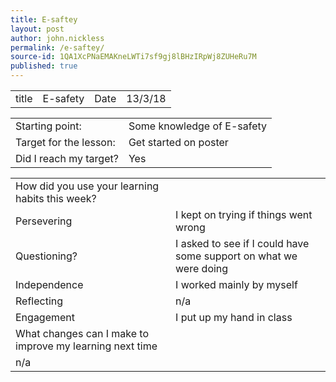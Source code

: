 ```yaml
---
title: E-saftey
layout: post
author: john.nickless
permalink: /e-saftey/
source-id: 1QA1XcPNaEMAKneLWTi7sf9gj8lBHzIRpWj8ZUHeRu7M
published: true
---
```

<table>
  <tr>
    <td>title</td>
    <td>E-safety</td>
    <td>Date</td>
    <td>13/3/18</td>
  </tr>
</table>


<table>
  <tr>
    <td>Starting point:</td>
    <td>Some knowledge of E-safety</td>
  </tr>
  <tr>
    <td>Target for the lesson:</td>
    <td>Get started on poster</td>
  </tr>
  <tr>
    <td>Did I reach my target? </td>
    <td>Yes</td>
  </tr>
</table>


<table>
  <tr>
    <td>How did you use your learning habits this week?</td>
    <td></td>
  </tr>
  <tr>
    <td>Persevering</td>
    <td>I kept on trying if things went wrong</td>
  </tr>
  <tr>
    <td>Questioning?</td>
    <td>I asked to see if I could have some support on what we were doing</td>
  </tr>
  <tr>
    <td>Independence</td>
    <td>I worked mainly by myself</td>
  </tr>
  <tr>
    <td>Reflecting</td>
    <td>n/a</td>
  </tr>
  <tr>
    <td>Engagement</td>
    <td>I put up my hand in class</td>
  </tr>
  <tr>
    <td>What changes can I make to improve my learning next time</td>
    <td></td>
  </tr>
  <tr>
    <td>n/a</td>
    <td></td>
  </tr>
</table>


